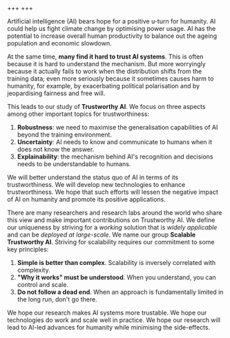 +++
+++

Artificial intelligence (AI) bears hope for a positive u-turn for humanity. AI could help us fight climate change by optimising power usage. AI has the potential to increase overall human productivity to balance out the ageing population and economic slowdown.

At the same time, **many find it hard to trust AI systems**. This is often because it is hard to understand the mechanism. But more worryingly because it actually fails to work when the distribution shifts from the training data; even more seriously because it sometimes causes harm to humanity, for example, by exacerbating political polarisation and by jeopardising fairness and free will.

This leads to our study of **Trustworthy AI**. We focus on three aspects among other important topics for trustworthiness:

1. **Robustness**: we need to maximise the generalisation capabilities of AI beyond the training environment.
2. **Uncertainty**: AI needs to know and communicate to humans when it does not know the answer.
3. **Explainability**: the mechanism behind AI's recognition and decisions needs to be understandable to humans.

We will better understand the status quo of AI in terms of its trustworthiness. We will develop new technologies to enhance trustworthiness. We hope that such efforts will lessen the negative impact of AI on humanity and promote its positive applications.

There are many researchers and research labs around the world who share this view and make important contributions on Trustworthy AI. We define our uniqueness by striving for a *working* solution that is *widely applicable* and can be *deployed at large-scale*. We name our group **Scalable Trustworthy AI**. Striving for scalability requires our commitment to some key principles:

1. **Simple is better than complex**. Scalability is inversely correlated with complexity.
2. **"Why it works" must be understood**. When you understand, you can control and scale.
3. **Do not follow a dead end**. When an approach is fundamentally limited in the long run, don't go there.

We hope our research makes AI systems more trustable. We hope our technologies do work and scale well in practice. We hope our research will lead to AI-led advances for humanity while minimising the side-effects.
